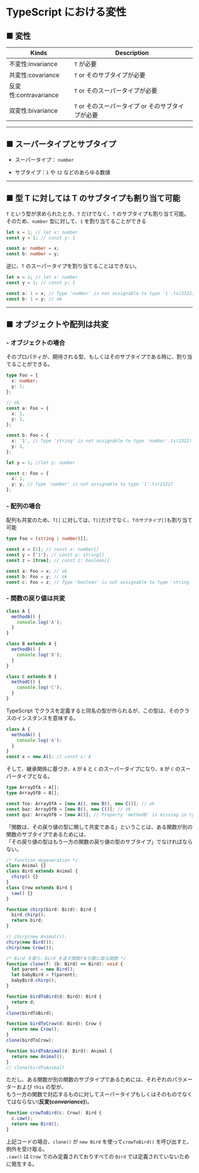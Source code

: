 # TypeScript における変性

## ■ 変性

| Kinds                 | Description                                       |
| --------------------- | ------------------------------------------------- |
| 不変性:invariance     | `T` が必要                                        |
| 共変性:covariance     | `T` or そのサブタイプが必要                       |
| 反変性:contravariance | `T` or そのスーパータイプが必要                   |
| 双変性:bivariance     | `T` or そのスーパータイプ or そのサブタイプが必要 |

---

## ■ スーパータイプとサブタイプ

- スーパータイプ： `number`

- サブタイプ：`1` や `32` などのあらゆる数値

---

## ■ 型 T に対しては T のサブタイプも割り当て可能

`T` という型が求められたとき、`T` だけでなく、`T` のサブタイプも割り当て可能。  
そのため、`number` 型に対して、`1` を割り当てることができる

```typescript
let x = 1; // let x: number
const y = 1; // const y: 1

const a: number = x;
const b: number = y;
```

逆に、`T` のスーパータイプを割り当てることはできない。

```typescript
let x = 1; // let x: number
const y = 1; // const y: 1

const a: 1 = x; // Type 'number' is not assignable to type '1'.ts(2322)
const b: 1 = y; // ok
```

---

## ■ オブジェクトや配列は共変

### **- オブジェクトの場合**

そのプロパティが、期待される型、もしくはそのサブタイプである時に、割り当てることができる。

```typescript
type Foo = {
  x: number;
  y: 1;
};

// ok
const a: Foo = {
  x: 1,
  y: 1,
};

const b: Foo = {
  x: '1', // Type 'string' is not assignable to type 'number'.ts(2322)
  y: 1,
};

let y = 1; //let y: number

const c: Foo = {
  x: 1,
  y: y, // Type 'number' is not assignable to type '1'.ts(2322)
};
```

### **- 配列の場合**

配列も共変のため、`T[]` に対しては、`T[]`だけでなく、`Tのサブタイプ[]`も割り当て可能

```typescript
type Foo = (string | number)[];

const x = [1]; // const x: number[]
const y = ['1']; // const y: string[]
const z = [true]; // const z: boolean[]

const a: Foo = x; // ok
const b: Foo = y; // ok
const c: Foo = z; // Type 'boolean' is not assignable to type 'string | number'.ts(2322)
```

### **- 関数の戻り値は共変**

```typescript
class A {
  methodA() {
    console.log('A');
  }
}

class B extends A {
  methodB() {
    console.log('B');
  }
}

class C extends B {
  methodC() {
    console.log('C');
  }
}
```

TypeScript でクラスを定義すると同名の型が作られるが、この型は、そのクラスのインスタンスを意味する。

```typescript
class A {
  methodA() {
    console.log('A');
  }
}
const x = new A(); // const x: A
```

そして、継承関係に基づき、`A` が `B` と `C` のスーパータイプになり、`B` が `C` のスーパータイプとなる。

```typescript
type ArrayOfA = A[];
type ArrayOfB = B[];

const foo: ArrayOfA = [new A(), new B(), new C()]; // ok
const baz: ArrayOfB = [new B(), new C()]; // ok
const quz: ArrayOfB = [new A()]; // Property 'methodB' is missing in type 'A' but required in type 'B'.ts(2741)
```

「関数は、その戻り値の型に関して共変である」ということは、ある関数が別の関数のサブタイプであるためには、  
「その戻り値の型はもう一方の関数の戻り値の型のサブタイプ」でなければならない。

```typescript
/* function degeneration */
class Animal {}
class Bird extends Animal {
  chirp() {}
}
class Crow extends Bird {
  caw() {}
}

function chirp(bird: Bird): Bird {
  bird.chirp();
  return bird;
}

// chirp(new Animal());
chirp(new Bird());
chirp(new Crow());

/* Bird を取り、Bird を返す関数fを引数に取る関数 */
function clone(f: (b: Bird) => Bird): void {
  let parent = new Bird();
  let babyBird = f(parent);
  babyBird.chirp();
}

function birdToBird(d: Bird): Bird {
  return d;
}
clone(birdToBird);

function birdToCrow(d: Bird): Crow {
  return new Crow();
}
clone(birdToCrow);

function birdToAnimal(d: Bird): Animal {
  return new Animal();
}
// clone(birdToAnimal)
```

ただし、ある関数が別の関数のサブタイプであるためには、それぞれのパラメーターおよび `this` の型が、  
もう一方の関数で対応するものに対してスーパータイプもしくはそのものでなくてはならない(**反変(*convariance*)**)。

```typescript
function crowToBird(c: Crow): Bird {
  c.caw();
  return new Bird();
}
```

上記コードの場合、`clone()` が `new Bird` を使って`crowToBird()` を呼び出すと、例外を受け取る。  
`.caw()` は `Crow` でのみ定義されておりすべての `Bird` では定義されていないために発生する。
